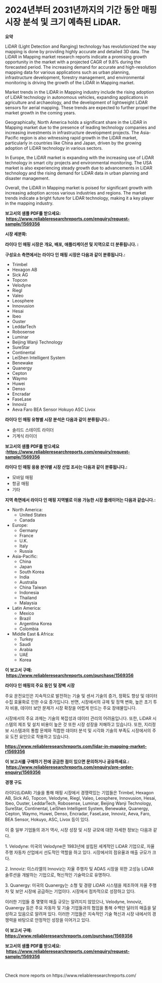 <p><h1>2024년부터 2031년까지의 기간 동안 매핑 시장 분석 및 크기 예측된 LiDAR.</h1></p><p><strong>요약</strong></p>
<p><p>LiDAR (Light Detection and Ranging) technology has revolutionized the way mapping is done by providing highly accurate and detailed 3D data. The LiDAR in Mapping market research reports indicate a promising growth opportunity in the market with a projected CAGR of 9.8% during the forecasted period. The increasing demand for accurate and high-resolution mapping data for various applications such as urban planning, infrastructure development, forestry management, and environmental monitoring is driving the growth of the LiDAR in Mapping market.</p><p>Market trends in the LiDAR in Mapping industry include the rising adoption of LiDAR technology in autonomous vehicles, expanding applications in agriculture and archaeology, and the development of lightweight LiDAR sensors for aerial mapping. These trends are expected to further propel the market growth in the coming years.</p><p>Geographically, North America holds a significant share in the LiDAR in Mapping market due to the presence of leading technology companies and increasing investments in infrastructure development projects. The Asia-Pacific region is also witnessing rapid growth in the LiDAR market, particularly in countries like China and Japan, driven by the growing adoption of LiDAR technology in various sectors.</p><p>In Europe, the LiDAR market is expanding with the increasing use of LiDAR technology in smart city projects and environmental monitoring. The USA market is also experiencing steady growth due to advancements in LiDAR technology and the rising demand for LiDAR data in urban planning and disaster management.</p><p>Overall, the LiDAR in Mapping market is poised for significant growth with increasing adoption across various industries and regions. The market trends indicate a bright future for LiDAR technology, making it a key player in the mapping industry.</p></p>
<p><strong>보고서의 샘플 PDF를 받으세요: &nbsp;<a href="https://www.reliableresearchreports.com/enquiry/request-sample/1569356">https://www.reliableresearchreports.com/enquiry/request-sample/1569356</a></strong></p>
<p><strong>시장 세분화:</strong></p>
<p><strong> 라이다 인 매핑 시장은 개요, 배포, 애플리케이션 및 지역으로 더 분류됩니다. :</strong></p>
<p><strong>구성요소 측면에서는 라이다 인 매핑 시장은 다음과 같이 분류됩니다.:</strong></p>
<p><ul><li>Trimbel</li><li>Hexagon AB</li><li>Sick AG</li><li>Topcon</li><li>Velodyne</li><li>Riegl</li><li>Valeo</li><li>Leosphere</li><li>Innovusion</li><li>Hesai</li><li>Ibeo</li><li>Ouster</li><li>LeddarTech</li><li>Robosense</li><li>Luminar</li><li>Beijing Wanji Technology</li><li>SureStar</li><li>Continental</li><li>LeiShen Intelligent System</li><li>Benewake</li><li>Quanergy</li><li>Cepton</li><li>Waymo</li><li>Huwei</li><li>Denso</li><li>Encradar</li><li>FaseLase</li><li>Innoviz</li><li>Aeva
    Faro
    BEA Sensor
    Hokuyo
    ASC
    Livox</li></ul></p>
<p><strong> 라이다 인 매핑 유형별 시장 분석은 다음과 같이 분류됩니다.:</strong></p>
<p><ul><li>솔리드 스테이트 라이더</li><li>기계식 라이더</li></ul></p>
<p><strong>보고서의 샘플 PDF를 받으세요 :<a href="https://www.reliableresearchreports.com/enquiry/request-sample/1569356">https://www.reliableresearchreports.com/enquiry/request-sample/1569356</a></strong></p>
<p><strong> 라이다 인 매핑 응용 분야별 시장 산업 조사는 다음과 같이 분류됩니다.:</strong></p>
<p><ul><li>모바일 매핑</li><li>항공 매핑</li><li>기타</li></ul></p>
<p><strong>지역 측면에서 라이다 인 매핑 지역별로 이용 가능한 시장 플레이어는 다음과 같습니다.:</strong></p>
<p><ul>
    <li>
        North America:
        <ul>
            <li>United States</li>
            <li>Canada</li>
        </ul>
    </li>
    <li>
        Europe:
        <ul>
            <li>Germany</li>
            <li>France</li>
            <li>U.K.</li>
            <li>Italy</li>
            <li>Russia</li>
        </ul>
    </li>
    <li>
        Asia-Pacific:
        <ul>
            <li>China</li>
            <li>Japan</li>
            <li>South Korea</li>
            <li>India</li>
            <li>Australia</li>
            <li>China Taiwan</li>
            <li>Indonesia</li>
            <li>Thailand</li>
            <li>Malaysia</li>
        </ul>
    </li>
    <li>
        Latin America:
        <ul>
            <li>Mexico</li>
            <li>Brazil</li>
            <li>Argentina Korea</li>
            <li>Colombia</li>
        </ul>
    </li>
    <li>
        Middle East & Africa:
        <ul>
            <li>Turkey</li>
            <li>Saudi</li>
            <li>Arabia</li>
            <li>UAE</li>
            <li>Korea</li>
        </ul>
    </li>
    </ul></p>
<p><strong>이 보고서 구매: &nbsp;<a href="https://www.reliableresearchreports.com/purchase/1569356">https://www.reliableresearchreports.com/purchase/1569356</a></strong></p>
<p><strong>라이다 인 매핑의 주요 동인 및 장벽 시장</strong></p>
<p><p>주요 운전요인은 지속적으로 발전하는 기술 및 센서 기술의 증가, 정확도 향상 및 데이터 수집 효율화로 인한 수요 증가입니다. 반면, 시장에서의 규제 및 정책 변화, 높은 초기 투자 비용, 데이터 보안 문제가 시장 확장을 어렵게 만드는 주요 장애물입니다.</p><p>시장에서의 주요 과제는 기술의 복잡성과 데이터 관리의 어려움입니다. 또한, LiDAR 시스템의 제조 및 설치 비용이 높은 것 또한 시장 성장을 저해하고 있습니다. 또한, 지리정보 시스템과의 통합 문제와 적합한 데이터 분석 및 시각화 기술의 부족도 시장에서의 주요 도전 요인으로 작용하고 있습니다.</p></p>
<p><strong><a href="https://www.reliableresearchreports.com/lidar-in-mapping-market-r1569356">https://www.reliableresearchreports.com/lidar-in-mapping-market-r1569356</a></strong></p>
<p><strong>이 보고서를 구매하기 전에 궁금한 점이 있으면 문의하거나 공유하세요.: &nbsp;<a href="https://www.reliableresearchreports.com/enquiry/pre-order-enquiry/1569356">https://www.reliableresearchreports.com/enquiry/pre-order-enquiry/1569356</a></strong></p>
<p><strong>경쟁 구도</strong></p>
<p><p>라이다(LiDAR) 기술을 통해 매핑 시장에서 경쟁력있는 기업들은 Trimbel, Hexagon AB, Sick AG, Topcon, Velodyne, Riegl, Valeo, Leosphere, Innovusion, Hesai, Ibeo, Ouster, LeddarTech, Robosense, Luminar, Beijing Wanji Technology, SureStar, Continental, LeiShen Intelligent System, Benewake, Quanergy, Cepton, Waymo, Huwei, Denso, Encradar, FaseLase, Innoviz, Aeva, Faro, BEA Sensor, Hokuyo, ASC, Livox 등이 있다.</p><p>이 중 일부 기업들의 과거 역사, 시장 성장 및 시장 규모에 대한 자세한 정보는 다음과 같다.</p><p>1. Velodyne: 미국의 Velodyne은 1983년에 설립된 세계적인 LiDAR 기업으로, 자율 주행 자동차 산업에서 선도적인 역할을 하고 있다. 시장에서의 점유율과 매출 규모가 크다.</p><p>2. Innoviz: 이스라엘의 Innoviz는 자율 주행차 및 ADAS 시장을 위한 고성능 LiDAR 솔루션을 개발하는 기업으로, 혁신적인 기술력으로 유명하다.</p><p>3. Quanergy: 미국의 Quanergy는 소형 및 경량 LiDAR 시스템을 제조하여 자율 주행차 및 보안 시장에 공급하는 기업이다. 시장에서 점차적으로 성장하고 있다.</p><p>이러한 기업들 중 몇몇의 매출 규모는 알려지지 않았으나, Velodyne, Innoviz, Quanergy 등은 주요 자동차 및 기술 기업들과의 협업을 통해 수백만 달러의 매출을 달성하고 있음으로 알려져 있다. 이러한 기업들은 지속적인 기술 혁신과 시장 내에서의 경쟁력을 바탕으로 안정적인 성장을 이어가고 있다.</p></p>
<p><strong>이 보고서 구매: &nbsp; <a href="https://www.reliableresearchreports.com/purchase/1569356">https://www.reliableresearchreports.com/purchase/1569356</a></strong></p>
<p><strong>보고서의 샘플 PDF를 받으세요: &nbsp;<a href="https://www.reliableresearchreports.com/enquiry/request-sample/1569356">https://www.reliableresearchreports.com/enquiry/request-sample/1569356</a></strong><strong></strong></p>
<p>&nbsp;</p>
<p>Check more reports on https://www.reliableresearchreports.com/</p>